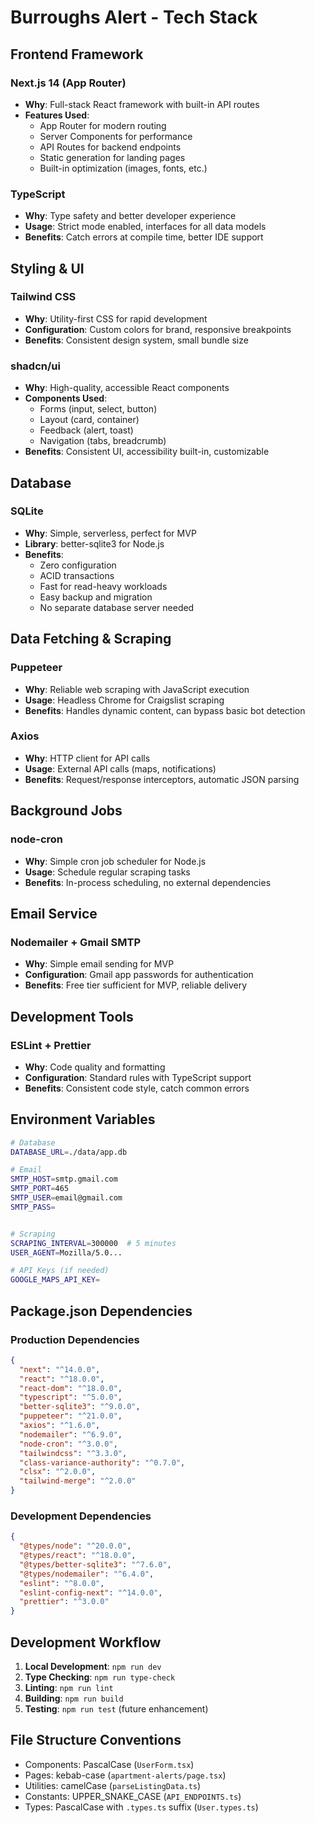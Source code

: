 # Burroughs Alert - Tech Stack

## Frontend Framework

### Next.js 14 (App Router)
- **Why**: Full-stack React framework with built-in API routes
- **Features Used**:
  - App Router for modern routing
  - Server Components for performance
  - API Routes for backend endpoints
  - Static generation for landing pages
  - Built-in optimization (images, fonts, etc.)

### TypeScript
- **Why**: Type safety and better developer experience
- **Usage**: Strict mode enabled, interfaces for all data models
- **Benefits**: Catch errors at compile time, better IDE support

## Styling & UI

### Tailwind CSS
- **Why**: Utility-first CSS for rapid development
- **Configuration**: Custom colors for brand, responsive breakpoints
- **Benefits**: Consistent design system, small bundle size

### shadcn/ui
- **Why**: High-quality, accessible React components
- **Components Used**:
  - Forms (input, select, button)
  - Layout (card, container)
  - Feedback (alert, toast)
  - Navigation (tabs, breadcrumb)
- **Benefits**: Consistent UI, accessibility built-in, customizable

## Database

### SQLite
- **Why**: Simple, serverless, perfect for MVP
- **Library**: better-sqlite3 for Node.js
- **Benefits**:
  - Zero configuration
  - ACID transactions
  - Fast for read-heavy workloads
  - Easy backup and migration
  - No separate database server needed

## Data Fetching & Scraping

### Puppeteer
- **Why**: Reliable web scraping with JavaScript execution
- **Usage**: Headless Chrome for Craigslist scraping
- **Benefits**: Handles dynamic content, can bypass basic bot detection

### Axios
- **Why**: HTTP client for API calls
- **Usage**: External API calls (maps, notifications)
- **Benefits**: Request/response interceptors, automatic JSON parsing

## Background Jobs

### node-cron
- **Why**: Simple cron job scheduler for Node.js
- **Usage**: Schedule regular scraping tasks
- **Benefits**: In-process scheduling, no external dependencies

## Email Service

### Nodemailer + Gmail SMTP
- **Why**: Simple email sending for MVP
- **Configuration**: Gmail app passwords for authentication
- **Benefits**: Free tier sufficient for MVP, reliable delivery

## Development Tools

### ESLint + Prettier
- **Why**: Code quality and formatting
- **Configuration**: Standard rules with TypeScript support
- **Benefits**: Consistent code style, catch common errors


## Environment Variables

```bash
# Database
DATABASE_URL=./data/app.db

# Email
SMTP_HOST=smtp.gmail.com
SMTP_PORT=465
SMTP_USER=email@gmail.com
SMTP_PASS=


# Scraping
SCRAPING_INTERVAL=300000  # 5 minutes
USER_AGENT=Mozilla/5.0...

# API Keys (if needed)
GOOGLE_MAPS_API_KEY=
```

## Package.json Dependencies

### Production Dependencies
```json
{
  "next": "^14.0.0",
  "react": "^18.0.0",
  "react-dom": "^18.0.0",
  "typescript": "^5.0.0",
  "better-sqlite3": "^9.0.0",
  "puppeteer": "^21.0.0",
  "axios": "^1.6.0",
  "nodemailer": "^6.9.0",
  "node-cron": "^3.0.0",
  "tailwindcss": "^3.3.0",
  "class-variance-authority": "^0.7.0",
  "clsx": "^2.0.0",
  "tailwind-merge": "^2.0.0"
}
```

### Development Dependencies
```json
{
  "@types/node": "^20.0.0",
  "@types/react": "^18.0.0",
  "@types/better-sqlite3": "^7.6.0",
  "@types/nodemailer": "^6.4.0",
  "eslint": "^8.0.0",
  "eslint-config-next": "^14.0.0",
  "prettier": "^3.0.0"
}
```

## Development Workflow

1. **Local Development**: `npm run dev`
2. **Type Checking**: `npm run type-check`
3. **Linting**: `npm run lint`
4. **Building**: `npm run build`
5. **Testing**: `npm run test` (future enhancement)

## File Structure Conventions

- Components: PascalCase (`UserForm.tsx`)
- Pages: kebab-case (`apartment-alerts/page.tsx`)
- Utilities: camelCase (`parseListingData.ts`)
- Constants: UPPER_SNAKE_CASE (`API_ENDPOINTS.ts`)
- Types: PascalCase with `.types.ts` suffix (`User.types.ts`)